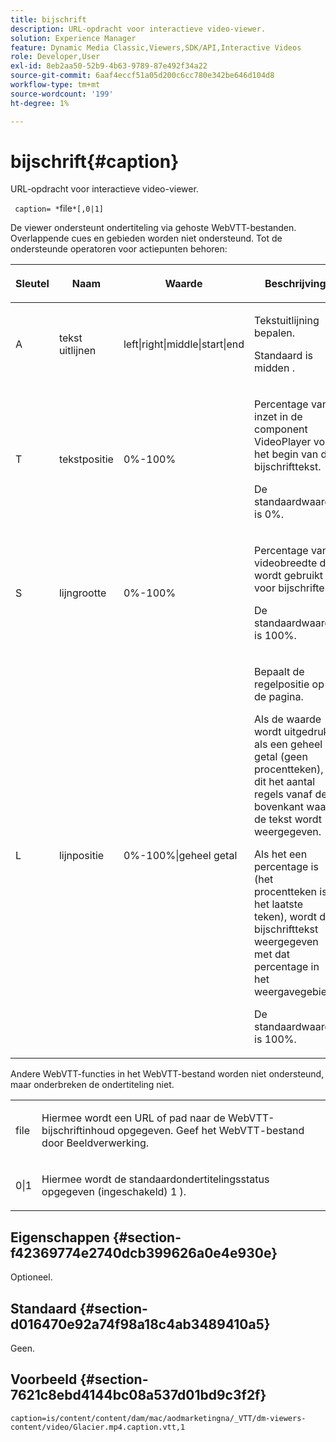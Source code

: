 ```yaml
---
title: bijschrift
description: URL-opdracht voor interactieve video-viewer.
solution: Experience Manager
feature: Dynamic Media Classic,Viewers,SDK/API,Interactive Videos
role: Developer,User
exl-id: 8eb2aa50-52b9-4b63-9789-87e492f34a22
source-git-commit: 6aaf4eccf51a05d200c6cc780e342be646d104d8
workflow-type: tm+mt
source-wordcount: '199'
ht-degree: 1%

---
```


# bijschrift{#caption}

URL-opdracht voor interactieve video-viewer.

` caption= *`file`*[,0|1]`

De viewer ondersteunt ondertiteling via gehoste WebVTT-bestanden. Overlappende cues en gebieden worden niet ondersteund. Tot de ondersteunde operatoren voor actiepunten behoren:

<table id="table_62D89A06EC9E4E7983D1F26A2C85A621"> 
 <thead> 
  <tr> 
   <th colname="col1" class="entry"> <p>Sleutel </p> </th> 
   <th colname="col2" class="entry"> <p>Naam </p> </th> 
   <th colname="col3" class="entry"> <p>Waarde </p> </th> 
   <th colname="col4" class="entry"> <p>Beschrijving </p> </th> 
  </tr> 
 </thead>
 <tbody> 
  <tr> 
   <td colname="col1"> <p> <span class="codeph"> A </span> </p> </td> 
   <td colname="col2"> <p>tekst uitlijnen </p> </td> 
   <td colname="col3"> <p> <span class="codeph"> left|right|middle|start|end </span> </p> </td> 
   <td colname="col4"> <p> Tekstuitlijning bepalen. </p> <p>Standaard is <span class="codeph"> midden </span>. </p> </td> 
  </tr> 
  <tr> 
   <td colname="col1"> <p> <span class="codeph"> T </span> </p> </td> 
   <td colname="col2"> <p>tekstpositie </p> </td> 
   <td colname="col3"> <p> 0%-100% </p> </td> 
   <td colname="col4"> <p> Percentage van inzet in de component VideoPlayer voor het begin van de bijschrifttekst. </p> <p>De standaardwaarde is 0%. </p> </td> 
  </tr> 
  <tr> 
   <td colname="col1"> <p> <span class="codeph"> S </span> </p> </td> 
   <td colname="col2"> <p>lijngrootte </p> </td> 
   <td colname="col3"> <p> 0%-100% </p> </td> 
   <td colname="col4"> <p> Percentage van videobreedte dat wordt gebruikt voor bijschriften. </p> <p>De standaardwaarde is 100%. </p> </td> 
  </tr> 
  <tr> 
   <td colname="col1"> <p> <span class="codeph"> L </span> </p> </td> 
   <td colname="col2"> <p>lijnpositie </p> </td> 
   <td colname="col3"> <p> 0%-100%|geheel getal </p> </td> 
   <td colname="col4"> <p> Bepaalt de regelpositie op de pagina. </p> <p>Als de waarde wordt uitgedrukt als een geheel getal (geen procentteken), is dit het aantal regels vanaf de bovenkant waar de tekst wordt weergegeven. </p> <p>Als het een percentage is (het procentteken is het laatste teken), wordt de bijschrifttekst weergegeven met dat percentage in het weergavegebied. </p> <p>De standaardwaarde is 100%. </p> </td> 
  </tr> 
 </tbody> 
</table>

Andere WebVTT-functies in het WebVTT-bestand worden niet ondersteund, maar onderbreken de ondertiteling niet.

<table id="table_A5BB1C08DA4B425DBD0356C7D3693E75"> 
 <tbody> 
  <tr> 
   <td colname="col1"> <p> <span class="codeph"> <span class="varname"> file </span> </span> </p> </td> 
   <td colname="col2"> <p> Hiermee wordt een URL of pad naar de WebVTT-bijschriftinhoud opgegeven. Geef het WebVTT-bestand door Beeldverwerking. </p> </td> 
  </tr> 
  <tr> 
   <td colname="col1"> <p> <span class="codeph"> 0|1 </span> </p> </td> 
   <td colname="col2"> <p> Hiermee wordt de standaardondertitelingsstatus opgegeven (ingeschakeld) <span class="codeph"> 1 </span>). </p> </td> 
  </tr> 
 </tbody> 
</table>

## Eigenschappen {#section-f42369774e2740dcb399626a0e4e930e}

Optioneel.

## Standaard {#section-d016470e92a74f98a18c4ab3489410a5}

Geen.

## Voorbeeld {#section-7621c8ebd4144bc08a537d01bd9c3f2f}

```
caption=is/content/content/dam/mac/aodmarketingna/_VTT/dm-viewers-content/video/Glacier.mp4.caption.vtt,1
```
